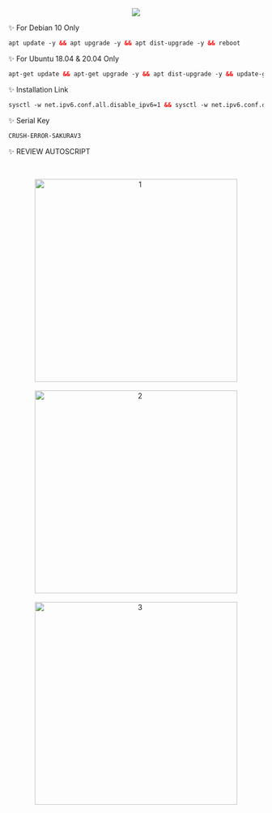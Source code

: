 <p align="center">
<img src="https://readme-typing-svg.demolab.com?font=Capriola&size=40&duration=5500&pause=450&color=F70069&background=FFFFAA00&center=true&random=false&width=600&height=100&lines=MyErzandy" />
</p>

✨ For Debian 10 Only <br>
 
  ```html
 apt update -y && apt upgrade -y && apt dist-upgrade -y && reboot
  ```
✨ For Ubuntu 18.04 & 20.04 Only <br>
  
  ```html
 apt-get update && apt-get upgrade -y && apt dist-upgrade -y && update-grub && reboot
 ```

✨ Installation Link<br>

  ```html
sysctl -w net.ipv6.conf.all.disable_ipv6=1 && sysctl -w net.ipv6.conf.default.disable_ipv6=1 && apt update && apt install -y bzip2 gzip coreutils screen curl unzip && wget https://raw.githubusercontent.com/V3SAKURAAIRIV3/Crush-Error/main/setup.sh && chmod +x setup.sh && sed -i -e 's/\r$//' setup.sh && screen -S setup ./setup.sh
  ```

 ✨ Serial Key <br>
  
  ```html
 CRUSH-ERROR-SAKURAV3
 ```

✨ REVIEW AUTOSCRIPT <br>

<b>
<br>
</b>
<p align="center">
  <img src="https://raw.githubusercontent.com/V3SAKURAAIRIV3/Crush-Error/main/1menu.png" width="400" title="1"><br>
<br>
 <img src="https://raw.githubusercontent.com/V3SAKURAAIRIV3/Crush-Error/main/2port.png" width="400" title="2"><br>
<br>
 <img src="https://raw.githubusercontent.com/V3SAKURAAIRIV3/Crush-Error/main/3running.png" width="400" title="3"><br>
<br>
